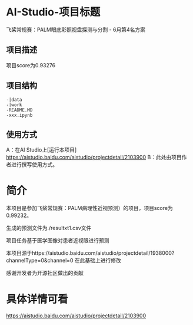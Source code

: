 # AI-Studio-项目标题

飞桨常规赛：PALM眼底彩照视盘探测与分割  - 6月第4名方案

## 项目描述

项目score为0.93276
## 项目结构
```
-|data
-|work
-README.MD
-xxx.ipynb
```
## 使用方式
A：在AI Studio上[运行本项目]  https://aistudio.baidu.com/aistudio/projectdetail/2103900
B：此处由项目作者进行撰写使用方式。
 
# 简介
本项目是参加飞桨常规赛：PALM病理性近视预测）的项目，项目score为0.99232。

生成的预测文件为./resultxt1.csv文件

项目任务基于医学图像对患者近视眼进行预测

本项目源于https://aistudio.baidu.com/aistudio/projectdetail/1938000?channelType=0&channel=0    在此基础上进行修改

感谢开发者为开源社区做出的贡献


# 具体详情可看

https://aistudio.baidu.com/aistudio/projectdetail/2103900

